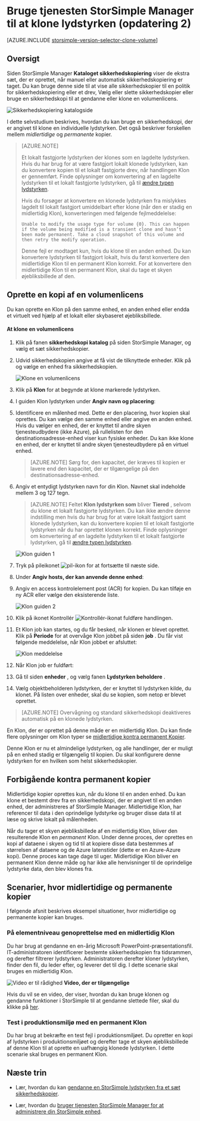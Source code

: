 <properties
   pageTitle="Klone StorSimple lydstyrken | Microsoft Azure"
   description="I denne artikel beskrives de forskellige Klon typer, og hvornår du skal bruge dem, og beskriver, hvordan du kan bruge en sikkerhedskopi, der er angivet til klone en individuelle lydstyrken."
   services="storsimple"
   documentationCenter="NA"
   authors="alkohli"
   manager="carmonm"
   editor="" />
<tags 
   ms.service="storsimple"
   ms.devlang="NA"
   ms.topic="article"
   ms.tgt_pltfrm="NA"
   ms.workload="TBD"
   ms.date="07/27/2016"
   ms.author="alkohli" />

# <a name="use-the-storsimple-manager-service-to-clone-a-volume-update-2"></a>Bruge tjenesten StorSimple Manager til at klone lydstyrken (opdatering 2)

[AZURE.INCLUDE [storsimple-version-selector-clone-volume](../../includes/storsimple-version-selector-clone-volume.md)]

## <a name="overview"></a>Oversigt

Siden StorSimple Manager **Kataloget sikkerhedskopiering** viser de ekstra sæt, der er oprettet, når manuel eller automatisk sikkerhedskopiering er taget. Du kan bruge denne side til at vise alle sikkerhedskopier til en politik for sikkerhedskopiering eller et drev, Vælg eller slette sikkerhedskopier eller bruge en sikkerhedskopi til at gendanne eller klone en volumenlicens.

![Sikkerhedskopiering katalogside](./media/storsimple-clone-volume-u2/backupCatalog.png)  

I dette selvstudium beskrives, hvordan du kan bruge en sikkerhedskopi, der er angivet til klone en individuelle lydstyrken. Det også beskriver forskellen mellem *midlertidige* og *permanente* kopier.

>[AZURE.NOTE] 
>
>Et lokalt fastgjorte lydstyrken der klones som en lagdelte lydstyrken. Hvis du har brug for at være fastgjort lokalt klonede lydstyrken, kan du konvertere kopien til et lokalt fastgjorte drev, når handlingen Klon er gennemført. Finde oplysninger om konvertering af en lagdelte lydstyrken til et lokalt fastgjorte lydstyrken, gå til [ændre typen lydstyrken](storsimple-manage-volumes-u2.md#change-the-volume-type).
>
>Hvis du forsøger at konvertere en klonede lydstyrken fra mislykkes lagdelt til lokalt fastgjort umiddelbart efter klone (når den er stadig en midlertidig Klon), konverteringen med følgende fejlmeddelelse:
>
>`Unable to modify the usage type for volume {0}. This can happen if the volume being modified is a transient clone and hasn’t been made permanent. Take a cloud snapshot of this volume and then retry the modify operation.` 
>
>Denne fejl er modtaget kun, hvis du klone til en anden enhed. Du kan konvertere lydstyrken til fastgjort lokalt, hvis du først konvertere den midlertidige Klon til en permanent Klon korrekt. For at konvertere den midlertidige Klon til en permanent Klon, skal du tage et skyen øjebliksbillede af den.

## <a name="create-a-clone-of-a-volume"></a>Oprette en kopi af en volumenlicens

Du kan oprette en Klon på den samme enhed, en anden enhed eller endda et virtuelt ved hjælp af et lokalt eller skybaseret øjebliksbillede.

#### <a name="to-clone-a-volume"></a>At klone en volumenlicens

1. Klik på fanen **sikkerhedskopi katalog** på siden StorSimple Manager, og vælg et sæt sikkerhedskopier.

2. Udvid sikkerhedskopien angive at få vist de tilknyttede enheder. Klik på og vælge en enhed fra sikkerhedskopien.

     ![Klone en volumenlicens](./media/storsimple-clone-volume-u2/CloneVol.png) 

3. Klik på **Klon** for at begynde at klone markerede lydstyrken.

4. I guiden Klon lydstyrken under **Angiv navn og placering**:

  1. Identificere en målenhed med. Dette er den placering, hvor kopien skal oprettes. Du kan vælge den samme enhed eller angive en anden enhed. Hvis du vælger en enhed, der er knyttet til andre skyen tjenesteudbydere (ikke Azure), på rullelisten for den destinationsadresse-enhed viser kun fysiske enheder. Du kan ikke klone en enhed, der er knyttet til andre skyen tjenesteudbydere på en virtuel enhed.

        >[AZURE.NOTE] Sørg for, den kapacitet, der kræves til kopien er lavere end den kapacitet, der er tilgængelige på den destinationsadresse-enhed.

  2. Angiv et entydigt lydstyrken navn for din Klon. Navnet skal indeholde mellem 3 og 127 tegn. 
    
        >[AZURE.NOTE] Feltet **Klon lydstyrken som** bliver **Tiered** , selvom du klone et lokalt fastgjorte lydstyrken. Du kan ikke ændre denne indstilling men hvis du har brug for at være lokalt fastgjort samt klonede lydstyrken, kan du konvertere kopien til et lokalt fastgjorte lydstyrken når du har oprettet klonen korrekt. Finde oplysninger om konvertering af en lagdelte lydstyrken til et lokalt fastgjorte lydstyrken, gå til [ændre typen lydstyrken](storsimple-manage-volumes-u2.md#change-the-volume-type).

        ![Klon guiden 1](./media/storsimple-clone-volume-u2/clone1.png) 

  3. Tryk på pileikonet ![pil-ikon](./media/storsimple-clone-volume-u2/HCS_ArrowIcon.png) for at fortsætte til næste side.

5. Under **Angiv hosts, der kan anvende denne enhed**:

  1. Angiv en access kontrolelement post (ACR) for kopien. Du kan tilføje en ny ACR eller vælge den eksisterende liste.

        ![Klon guiden 2](./media/storsimple-clone-volume-u2/clone2.png) 

  2. Klik på ikonet Kontrollér ![Kontrollér-ikon](./media/storsimple-clone-volume-u2/HCS_CheckIcon.png)at fuldføre handlingen.

6. Et Klon job kan startes, og du får besked, når klonen er blevet oprettet. Klik på **Periode** for at overvåge Klon jobbet på siden **job** . Du får vist følgende meddelelse, når Klon jobbet er afsluttet:

    ![Klon meddelelse](./media/storsimple-clone-volume-u2/CloneMsg.png) 

7. Når Klon job er fuldført:

  1. Gå til siden **enheder** , og vælg fanen **Lydstyrken beholdere** . 
  2. Vælg objektbeholderen lydstyrken, der er knyttet til lydstyrken kilde, du klonet. På listen over enheder, skal du se kopien, som netop er blevet oprettet.

>[AZURE.NOTE] Overvågning og standard sikkerhedskopi deaktiveres automatisk på en klonede lydstyrken.

En Klon, der er oprettet på denne måde er en midlertidig Klon. Du kan finde flere oplysninger om Klon typer se [midlertidige kontra permanent Kopier](#transient-vs.-permanent-clones).

Denne Klon er nu et almindelige lydstyrken, og alle handlinger, der er muligt på en enhed stadig er tilgængelig til kopien. Du skal konfigurere denne lydstyrken for en hvilken som helst sikkerhedskopier.

## <a name="transient-vs-permanent-clones"></a>Forbigående kontra permanent kopier

Midlertidige kopier oprettes kun, når du klone til en anden enhed. Du kan klone et bestemt drev fra en sikkerhedskopi, der er angivet til en anden enhed, der administreres af StorSimple Manager. Midlertidige Klon, har referencer til data i den oprindelige lydstyrke og bruger disse data til at læse og skrive lokalt på målenheden. 

Når du tager et skyen øjebliksbillede af en midlertidig Klon, bliver den resulterende Klon en *permanent* Klon. Under denne proces, der oprettes en kopi af dataene i skyen og tid til at kopiere disse data bestemmes af størrelsen af dataene og de Azure latenstider (dette er en Azure-Azure kopi). Denne proces kan tage dage til uger. Midlertidige Klon bliver en permanent Klon denne måde og har ikke alle henvisninger til de oprindelige lydstyrke data, den blev klones fra. 

## <a name="scenarios-for-transient-and-permanent-clones"></a>Scenarier, hvor midlertidige og permanente kopier

I følgende afsnit beskrives eksempel situationer, hvor midlertidige og permanente kopier kan bruges.

### <a name="item-level-recovery-with-a-transient-clone"></a>På elementniveau genoprettelse med en midlertidig Klon

Du har brug at gendanne en en-årig Microsoft PowerPoint-præsentationsfil. IT-administratoren identificerer bestemte sikkerhedskopien fra tidsrammen, og derefter filtrerer lydstyrken. Administratoren derefter kloner lydstyrken, finder den fil, du leder efter, og leverer det til dig. I dette scenarie skal bruges en midlertidig Klon. 
 
![Video er til rådighed](./media/storsimple-clone-volume-u2/Video_icon.png) **Video, der er tilgængelige**

Hvis du vil se en video, der viser, hvordan du kan bruge klonen og gendanne funktioner i StorSimple til at gendanne slettede filer, skal du klikke på [her](https://azure.microsoft.com/documentation/videos/storsimple-recover-deleted-files-with-storsimple/).

### <a name="testing-in-the-production-environment-with-a-permanent-clone"></a>Test i produktionsmiljø med en permanent Klon

Du har brug at bekræfte en test fejl i produktionsmiljøet. Du opretter en kopi af lydstyrken i produktionsmiljøet og derefter tage et skyen øjebliksbillede af denne Klon til at oprette en uafhængig klonede lydstyrken. I dette scenarie skal bruges en permanent Klon.  

## <a name="next-steps"></a>Næste trin
- Lær, hvordan du kan [gendanne en StorSimple lydstyrken fra et sæt sikkerhedskopier](storsimple-restore-from-backup-set-u2.md).

- Lær, hvordan du [bruger tjenesten StorSimple Manager for at administrere din StorSimple enhed](storsimple-manager-service-administration.md).

 
